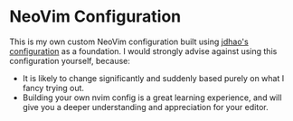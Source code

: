 # NeoVim Configuration

This is my own custom NeoVim configuration built using [jdhao's configuration](https://github.com/jdhao/nvim-config) as a foundation.
I would strongly advise against using this configuration yourself, because:
- It is likely to change significantly and suddenly based purely on what I fancy trying out.
- Building your own nvim config is a great learning experience, and will give you a deeper understanding and appreciation for your editor.
